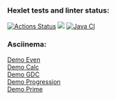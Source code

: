 ### Hexlet tests and linter status:
[![Actions Status](https://github.com/Plasticc66/java-project-lvl1/workflows/hexlet-check/badge.svg)](https://github.com/Plasticc66/java-project-lvl1/actions/workflows/hexlet-check.yml)
<a href="https://codeclimate.com/github/codeclimate/codeclimate/maintainability"><img src="https://api.codeclimate.com/v1/badges/a99a88d28ad37a79dbf6/maintainability" /></a>
[![Java CI](https://github.com/Plasticc66/java-project-lvl1/actions/workflows/build-gradle.yml/badge.svg)](https://github.com/Plasticc66/java-project-lvl1/actions/workflows/build-gradle.yml)


### Asciinema:

[Demo Even](https://asciinema.org/a/MnztiQdWwKHFWqNqRugi1MQJT)   
[Demo Calc](https://asciinema.org/a/LpixPycV4jGpop6pGMPErtMTl)   
[Demo GDC](https://asciinema.org/a/NzGNQYDBKx3mdXY6pSZbNuZOo)   
[Demo Progression](https://asciinema.org/a/QdlazCRJyNwhFxlr8hn4F3ibw)   
[Demo Prime](https://asciinema.org/a/sgv1PUi2EmTsl0XgIuinYn97S)
